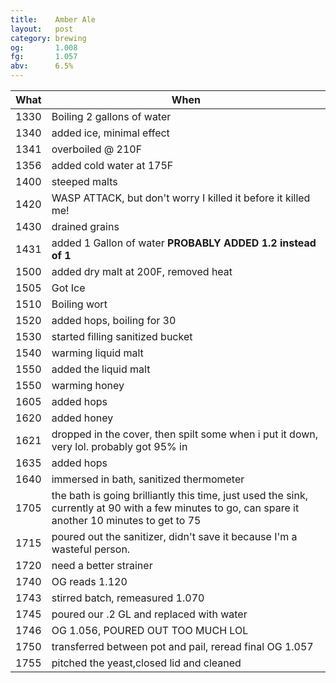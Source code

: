 ```yaml
---
title:    Amber Ale
layout:   post
category: brewing
og:       1.008
fg:       1.057
abv:      6.5%
---
```


What|When
----|----
1330|Boiling 2 gallons of water
1340|added ice, minimal effect
1341|overboiled @ 210F
1356|added cold water at 175F
1400|steeped malts
1420|WASP ATTACK, but don't worry I killed it before it killed me!
1430|drained grains
1431|added 1 Gallon of water **PROBABLY ADDED 1.2 instead of 1**
1500|added dry malt at 200F, removed heat 
1505|Got Ice
1510|Boiling wort
1520|added hops, boiling for 30
1530|started filling sanitized bucket
1540|warming liquid malt
1550|added the liquid malt
1550|warming honey
1605|added hops
1620|added honey
1621|dropped in the cover, then spilt some when i put it down, very lol. probably got 95% in
1635|added hops
1640|immersed in bath, sanitized thermometer
1705|the bath is going brilliantly this time, just used the sink, currently at 90 with a few minutes to go, can spare it another 10 minutes to get to 75
1715|poured out the sanitizer, didn't save it because I'm a wasteful person.
1720|need a better strainer
1740|OG reads 1.120
1743|stirred batch, remeasured 1.070
1745|poured our .2 GL and replaced with water
1746|OG 1.056, POURED OUT TOO MUCH LOL
1750|transferred between pot and pail, reread final OG 1.057
1755|pitched the yeast,closed lid and cleaned